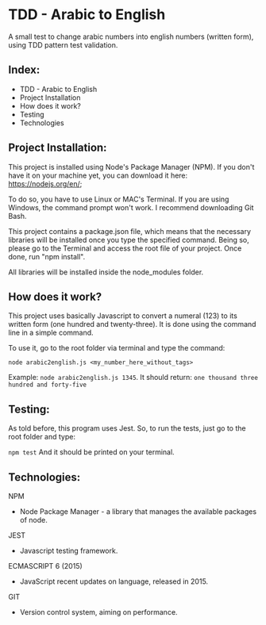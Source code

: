 # TDD - Arabic to English
A small test to change arabic numbers into english numbers (written form), using TDD pattern test validation.

## Index:

- TDD - Arabic to English
- Project Installation
- How does it work?
- Testing
- Technologies

## Project Installation:

This project is installed using Node's Package Manager (NPM). If you don't have it on your machine yet, you can download it here: https://nodejs.org/en/;

To do so, you have to use Linux or MAC's Terminal. If you are using Windows, the command prompt won't work. I recommend downloading Git Bash.

This project contains a package.json file, which means that the necessary libraries will be installed once you type the specified command. Being so, please go to the Terminal and access the root file of your project. Once done, run "npm install".

All libraries will be installed inside the node_modules folder.

## How does it work?

This project uses basically Javascript to convert a numeral (123) to its written form (one hundred and twenty-three). It is done using the command line in a simple command.

To use it, go to the root folder via terminal and type the command:

`node arabic2english.js <my_number_here_without_tags>`

Example: `node arabic2english.js 1345`.
It should return: `one thousand three hundred and forty-five`

## Testing:

As told before, this program uses Jest. So, to run the tests, just go to the root folder and type:

`npm test`
And it should be printed on your terminal.

## Technologies:

NPM
- Node Package Manager - a library that manages the available packages of node.

JEST
- Javascript testing framework.

ECMASCRIPT 6 (2015)
- JavaScript recent updates on language, released in 2015.

GIT
- Version control system, aiming on performance.